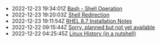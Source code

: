 * 2022-12-23 19:34:01Z [Bash - Shell Operation](../4)
* 2022-12-23 19:20:03Z [Shell Redirection](../3)
* 2022-12-23 19:11:54Z [RHEL 8.7 Installation Notes](../2)
* 2022-12-22 09:15:44Z [Sorry, planned but not yet available](../0)
* 2022-12-22 04:25:45Z [Linux History (in a nutshell)](../1)
